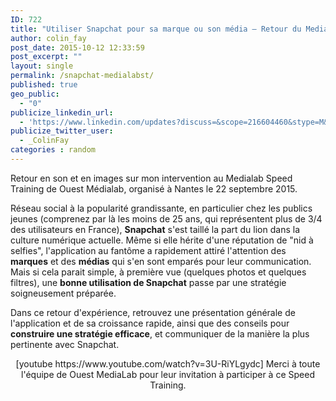 ```yaml
---
ID: 722
title: "Utiliser Snapchat pour sa marque ou son média — Retour du Medialab Speed Training"
author: colin_fay
post_date: 2015-10-12 12:33:59
post_excerpt: ""
layout: single
permalink: /snapchat-medialabst/
published: true
geo_public:
  - "0"
publicize_linkedin_url:
  - 'https://www.linkedin.com/updates?discuss=&scope=216604460&stype=M&topic=6059299776145428480&type=U&a=fef4'
publicize_twitter_user:
  - _ColinFay
categories : random
---
```


Retour en son et en images sur mon intervention au Medialab Speed Training de Ouest Médialab, organisé à Nantes le 22 septembre 2015.

<!--more-->

Réseau social à la popularité grandissante, en particulier chez les publics jeunes (comprenez par là les moins de 25 ans, qui représentent plus de 3/4 des utilisateurs en France), __Snapchat__ s'est taillé la part du lion dans la culture numérique actuelle. Même si elle hérite d'une réputation de "nid à selfies", l'application au fantôme a rapidement attiré l'attention des __marques__ et des __médias__ qui s'en sont emparés pour leur communication. Mais si cela parait simple, à première vue (quelques photos et quelques filtres), une __bonne utilisation de Snapchat__ passe par une stratégie soigneusement préparée.

Dans ce retour d'expérience, retrouvez une présentation générale de l'application et de sa croissance rapide, ainsi que des conseils pour __construire une stratégie efficace__, et communiquer de la manière la plus pertinente avec Snapchat.
<div align="center">[youtube https://www.youtube.com/watch?v=3U-RiYLgydc]
Merci à toute l'équipe de Ouest MediaLab pour leur invitation à participer à ce Speed Training.
